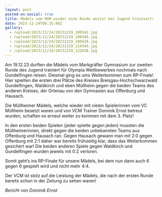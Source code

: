 ```yaml
---
layout: post
posted-on-social: true
title: Mädels vom MGM wieder eine Runde weiter bei Jugend trainiert!
date: 2023-12-24T08:35:06Z
gallery:
  - /upload/2023/12/24/20231219_100342.jpg
  - /upload/2023/12/24/20231219_100346.jpg
  - /upload/2023/12/24/20231219_100420.jpg
  - /upload/2023/12/24/20231219_114349.jpg
  - /upload/2023/12/24/20231219_122438.jpg
---
```


Am 19.12.23 durften die Mädels vom Markgräfler Gymnasium zur zweiten
Runde des Jugend trainiert für Olympia Wettbewerbes nochmals nach
Gundelfingen reisen. Diesmal ging es ums Weiterkommen zum RP-Finale!
Hier spielten die ersten drei Plätze des Kreises
Breisgau-Hochschwarzwald Gundelfingen, Waldkirch und eben Müllheim gegen
die beiden Teams des anderen Kreises, der Ortenau von den Gymnasien aus
Offenburg und Hausach.

Die Müllheimer Mädels, welche wieder mit vielen Spielerinnen vom VC
Müllheim besetzt waren und von VCM Trainer Dominik Ernst betreut wurden,
schaften es erneut weiter zu kommen mit dem 3. Platz!

In den ersten beiden Spielen (jeder spielte gegen jeden) mussten die
Müllheimerinnen, direkt gegen die beiden unbekannten Teams aus Offenburg
und Hausach ran. Gegen Hausach gewann man mit 2:0 gegen Offenburg mit
2:1 daher war bereits frühzeitig klar, dass das Weiterkommen gesichert
war! Die beiden anderen Spiele gegen Waldkirch und Gundelfingen wurden
jeweils mit 0:2 verloren.

Somit geht’s ins RP-Finale für unsere Mädels, bei dem nun dann auch 6
gegen 6 gespielt wird und nicht mehr 4:4.

Der VCM ist stolz auf die Leistung der Mädels, die nach der ersten Runde
bereits schon in der Zeitung zu sehen waren!

<i>Bericht von Dominik Ernst</i>
